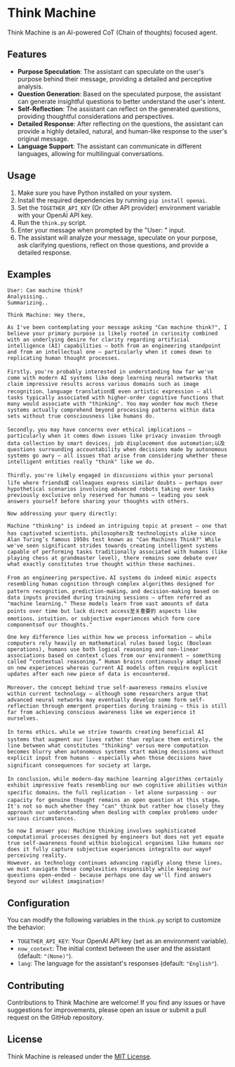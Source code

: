 # Think Machine

Think Machine is an AI-powered CoT (Chain of thoughts) focused agent.

## Features

- **Purpose Speculation**: The assistant can speculate on the user's purpose behind their message, providing a detailed and perceptive analysis.
- **Question Generation**: Based on the speculated purpose, the assistant can generate insightful questions to better understand the user's intent.
- **Self-Reflection**: The assistant can reflect on the generated questions, providing thoughtful considerations and perspectives.
- **Detailed Response**: After reflecting on the questions, the assistant can provide a highly detailed, natural, and human-like response to the user's original message.
- **Language Support**: The assistant can communicate in different languages, allowing for multilingual conversations.

## Usage

1. Make sure you have Python installed on your system.
2. Install the required dependencies by running `pip install openai`.
3. Set the `TOGETHER_API_KEY` (Or other API provider) environment variable with your OpenAI API key.
4. Run the `think.py` script.
5. Enter your message when prompted by the "User: " input.
6. The assistant will analyze your message, speculate on your purpose, ask clarifying questions, reflect on those questions, and provide a detailed response.


## Examples

```
User: Can machine think?
Analysising..
Summarizing..

Think Machine: Hey there,

As I've been contemplating your message asking "Can machine think?", I believe your primary purpose is likely rooted in curiosity combined with an underlying desire for clarity regarding artificial intelligence (AI) capabilities – both from an engineering standpoint and from an intellectual one – particularly when it comes down to replicating human thought processes.

Firstly，you're probably interested in understanding how far we've come with modern AI systems like deep learning neural networks that claim impressive results across various domains such as image recognition、language translation或 even artistic expression – all tasks typically associated with higher-order cognitive functions that many would associate with "thinking". You may wonder how much these systems actually comprehend beyond processing patterns within data sets without true consciousness like humans do.

Secondly，you may have concerns over ethical implications – particularly when it comes down issues like privacy invasion through data collection by smart devices; job displacement due automation;以及 questions surrounding accountability when decisions made by autonomous systems go awry – all issues that arise from considering whether these intelligent entities really "think" like we do.

Thirdly，you're likely engaged in discussions within your personal life where friends或 colleagues express similar doubts – perhaps over hypothetical scenarios involving advanced robots taking over tasks previously exclusive only reserved for humans – leading you seek answers yourself before sharing your thoughts with others.

Now addressing your query directly:

Machine "thinking" is indeed an intriguing topic at present – one that has captivated scientists、philosophers及 technologists alike since Alan Turing’s famous 1950s test known as "Can Machines Think?" While we've seen significant strides towards creating intelligent systems capable of performing tasks traditionally associated with humans (like playing chess at grandmaster level), there remains some debate over what exactly constitutes true thought within these machines.

From an engineering perspective，AI systems do indeed mimic aspects resembling human cognition through complex algorithms designed for pattern recognition、prediction-making，and decision-making based on data inputs provided during training sessions – often referred as "machine learning." These models learn from vast amounts of data points over time but lack direct access至关重要的 aspects like emotions、intuition，or subjective experiences which form core componentsof our thoughts."

One key difference lies within how we process information – while computers rely heavily on mathematical rules based logic (Boolean operations), humans use both logical reasoning and non-linear associations based on context clues from our environment – something called “contextual reasoning.” Human brains continuously adapt based on new experiences whereas current AI models often require explicit updates after each new piece of data is encountered.

Moreover，the concept behind true self-awareness remains elusive within current technology – although some researchers argue that advanced neural networks may eventually develop some form self-reflection through emergent properties during training – this is still far from achieving conscious awareness like we experience it ourselves.

In terms ethics，while we strive towards creating beneficial AI systems that augment our lives rather than replace them entirely，the line between what constitutes "thinking" versus mere computation becomes blurry when autonomous systems start making decisions without explicit input from humans - especially when those decisions have significant consequences for society at large。

In conclusion，while modern-day machine learning algorithms certainly exhibit impressive feats resembling our own cognitive abilities within specific domains，the full replication - let alone surpassing - our capacity for genuine thought remains an open question at this stage。 It's not so much whether they "can" think but rather how closely they approach our understanding when dealing with complex problems under various circumstances.

So now I answer you: Machine thinking involves sophisticated computational processes designed by engineers but does not yet equate true self-awareness found within biological organisms like humans nor does it fully capture subjective experiences integralto our wayof perceiving reality.
However，as technology continues advancing rapidly along these lines，we must navigate these complexities responsibly while keeping our questions open-ended - because perhaps one day we'll find answers beyond our wildest imagination!
```

## Configuration

You can modify the following variables in the `think.py` script to customize the behavior:

- `TOGETHER_API_KEY`: Your OpenAI API key (set as an environment variable).
- `now_context`: The initial context between the user and the assistant (default: `"(None)"`).
- `lang`: The language for the assistant's responses (default: `"English"`).

## Contributing

Contributions to Think Machine are welcome! If you find any issues or have suggestions for improvements, please open an issue or submit a pull request on the GitHub repository.

## License

Think Machine is released under the [MIT License](LICENSE).
